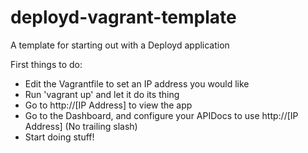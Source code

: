 deployd-vagrant-template
========================

A template for starting out with a Deployd application

First things to do:
- Edit the Vagrantfile to set an IP address you would like
- Run 'vagrant up' and let it do its thing
- Go to http://[IP Address] to view the app
- Go to the Dashboard, and configure your APIDocs to use http://[IP Address] (No trailing slash)
- Start doing stuff!
